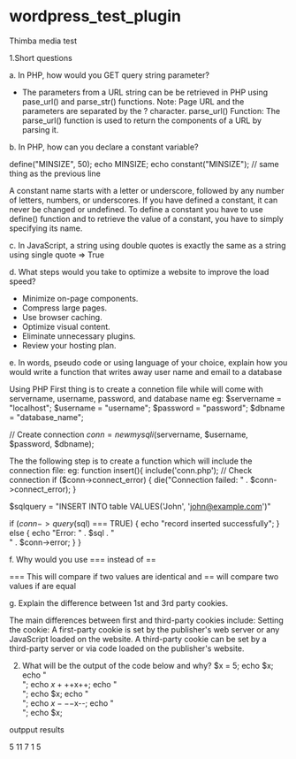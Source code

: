 # wordpress_test_plugin
Thimba media test 

1.Short questions

a. In PHP, how would you GET query string parameter?

- The parameters from a URL string can be be retrieved in PHP using pase_url() and
parse_str() functions. Note: Page URL and the parameters are separated
by the ? character. parse_url() Function: The parse_url() function is used to return the components of a URL by parsing it.

b. In PHP, how can you declare a constant variable?

define("MINSIZE", 50);
echo MINSIZE;
echo constant("MINSIZE"); // same thing as the previous line

A constant name starts with a letter or underscore, followed by any number of letters, numbers, or underscores.
If you have defined a constant, it can never be changed or undefined. To define a constant
you have to use define() function and to retrieve the value of a constant, you have to simply specifying its name.

c. In JavaScript, a string using double quotes is exactly the same as a string using single quote
=> True

d. What steps would you take to optimize a website to improve the load speed?

- Minimize on-page components.
- Compress large pages.
- Use browser caching.
- Optimize visual content.
- Eliminate unnecessary plugins.
- Review your hosting plan.



e. In words, pseudo code or using language of your choice, explain how you would write a function that
writes away user name and email to a database


Using PHP
First thing is to create a connetion file while will come with servername, username, password, and database name
eg:
$servername = "localhost";
$username = "username";
$password = "password";
$dbname = "database_name";

// Create connection
$conn = new mysqli($servername,
$username, $password, $dbname);

The the following step is to create a function which will include the connection file:
eg:
function insert(){
include('conn.php');
// Check connection
if ($conn->connect_error) {
die("Connection failed: "
. $conn->connect_error);
}

$sqlquery = "INSERT INTO table VALUES('John', 'john@example.com')"

if ($conn->query($sql) === TRUE) {
echo "record inserted successfully";
} else {
echo "Error: " . $sql . "<br>" . $conn->error;
}
}



f. Why would you use === instead of ==

=== This will compare if two values are identical and == will compare two values if are equal


g. Explain the difference between 1st and 3rd party cookies.

The main differences between first and third-party cookies include: Setting the cookie: A first-party cookie is set by the publisher's web server or any JavaScript loaded on the website. A third-party cookie can be set by a third-party server or via code loaded on the publisher's website.


2. What will be the output of the code below and why?
$x = 5;
echo $x;
echo "<br />";
echo $x+++$x++;
echo "<br />";
echo $x;
echo "<br />";
echo $x---$x--;
echo "<br />";
echo $x;

outpput results

5
11
7
1
5
